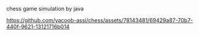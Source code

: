 chess game simulation by java

https://github.com/yacoob-assi/chess/assets/78143481/69429a87-70b7-440f-9621-13121716b014

